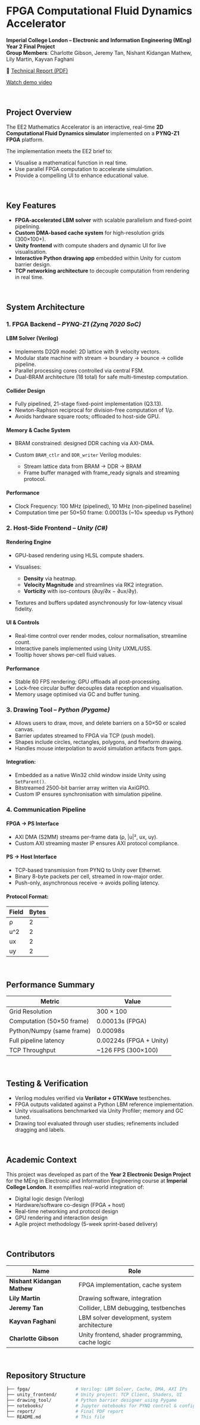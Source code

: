 # FPGA Computational Fluid Dynamics Accelerator

**Imperial College London – Electronic and Information Engineering (MEng) Year 2 Final Project**<br>
**Group Members**: Charlotte Gibson, Jeremy Tan, Nishant Kidangan Mathew, Lily Martin, Kayvan Faghani

📄 [Technical Report (PDF)](./EE2_Mathematics_Accelerator-Report.pdf)

[Watch demo video](https://private-user-images.githubusercontent.com/117122578/471208525-a9407964-9750-40e9-ab45-67df105a56d4.mp4?jwt=eyJhbGciOiJIUzI1NiIsInR5cCI6IkpXVCJ9.eyJpc3MiOiJnaXRodWIuY29tIiwiYXVkIjoicmF3LmdpdGh1YnVzZXJjb250ZW50LmNvbSIsImtleSI6ImtleTUiLCJleHAiOjE3NTM2MjQyODYsIm5iZiI6MTc1MzYyMzk4NiwicGF0aCI6Ii8xMTcxMjI1NzgvNDcxMjA4NTI1LWE5NDA3OTY0LTk3NTAtNDBlOS1hYjQ1LTY3ZGYxMDVhNTZkNC5tcDQ_WC1BbXotQWxnb3JpdGhtPUFXUzQtSE1BQy1TSEEyNTYmWC1BbXotQ3JlZGVudGlhbD1BS0lBVkNPRFlMU0E1M1BRSzRaQSUyRjIwMjUwNzI3JTJGdXMtZWFzdC0xJTJGczMlMkZhd3M0X3JlcXVlc3QmWC1BbXotRGF0ZT0yMDI1MDcyN1QxMzQ2MjZaJlgtQW16LUV4cGlyZXM9MzAwJlgtQW16LVNpZ25hdHVyZT1jOWNmZTM2ODJlMGRkMDk5NWUwNTlmMmY1ZDhhNTkzMTBiNzhkMWU4M2UyZGZkZTA4NWNhYzlmN2I5ZTYwN2YwJlgtQW16LVNpZ25lZEhlYWRlcnM9aG9zdCJ9.GJ1gjtk4DmiCQrbARzFIA5PJvyX7UArsPwDpKKqwzSs)

<br>

## Project Overview

The EE2 Mathematics Accelerator is an interactive, real-time **2D Computational Fluid Dynamics simulator** implemented on a **PYNQ-Z1 FPGA** platform. 

The implementation meets the EE2 brief to:
* Visualise a mathematical function in real time.
* Use parallel FPGA computation to accelerate simulation.
* Provide a compelling UI to enhance educational value.

<br>

## Key Features

* **FPGA-accelerated LBM solver** with scalable parallelism and fixed-point pipelining.
* **Custom DMA-based cache system** for high-resolution grids (300×100+).
* **Unity frontend** with compute shaders and dynamic UI for live visualisation.
* **Interactive Python drawing app** embedded within Unity for custom barrier design.
* **TCP networking architecture** to decouple computation from rendering in real time.

<br>

## System Architecture

### 1. **FPGA Backend** – *PYNQ-Z1 (Zynq 7020 SoC)*

#### LBM Solver (Verilog)

* Implements D2Q9 model: 2D lattice with 9 velocity vectors.
* Modular state machine with stream → boundary → bounce → collide pipeline.
* Parallel processing cores controlled via central FSM.
* Dual-BRAM architecture (18 total) for safe multi-timestep computation.

#### Collider Design

* Fully pipelined, 21-stage fixed-point implementation (Q3.13).
* Newton-Raphson reciprocal for division-free computation of 1/ρ.
* Avoids hardware square roots; offloaded to host-side GPU.

#### Memory & Cache System

* BRAM constrained: designed DDR caching via AXI-DMA.
* Custom `BRAM_ctlr` and `DDR_writer` Verilog modules:

  * Stream lattice data from BRAM → DDR → BRAM
  * Frame buffer managed with frame\_ready signals and streaming protocol.

#### Performance

* Clock Frequency: 100 MHz (pipelined), 10 MHz (non-pipelined baseline)
* Computation time per 50×50 frame: 0.00013s (\~10× speedup vs Python)

### 2. **Host-Side Frontend** – *Unity (C#)*

#### Rendering Engine

* GPU-based rendering using HLSL compute shaders.
* Visualises:

  * **Density** via heatmap.
  * **Velocity Magnitude** and streamlines via RK2 integration.
  * **Vorticity** with iso-contours (∂uy/∂x − ∂ux/∂y).
* Textures and buffers updated asynchronously for low-latency visual fidelity.

#### UI & Controls

* Real-time control over render modes, colour normalisation, streamline count.
* Interactive panels implemented using Unity UXML/USS.
* Tooltip hover shows per-cell fluid values.

#### Performance

* Stable 60 FPS rendering; GPU offloads all post-processing.
* Lock-free circular buffer decouples data reception and visualisation.
* Memory usage optimised via GC and buffer tuning.

### 3. **Drawing Tool** – *Python (Pygame)*

* Allows users to draw, move, and delete barriers on a 50×50 or scaled canvas.
* Barrier updates streamed to FPGA via TCP (push model).
* Shapes include circles, rectangles, polygons, and freeform drawing.
* Handles mouse interpolation to avoid simulation artifacts from gaps.

#### Integration:

* Embedded as a native Win32 child window inside Unity using `SetParent()`.
* Bitstreamed 2500-bit barrier array written via AxiGPIO.
* Custom IP ensures synchronisation with simulation pipeline.

### 4. **Communication Pipeline**

#### FPGA → PS Interface

* AXI DMA (S2MM) streams per-frame data (ρ, |u|², ux, uy).
* Custom AXI streaming master IP ensures AXI protocol compliance.

#### PS → Host Interface

* TCP-based transmission from PYNQ to Unity over Ethernet.
* Binary 8-byte packets per cell, streamed in row-major order.
* Push-only, asynchronous receive → avoids polling latency.

#### Protocol Format:

| Field | Bytes |
| ----- | ----- |
| ρ     | 2     |
| u^2   | 2     |
| ux    | 2     |
| uy    | 2     |

<br>

## Performance Summary

| Metric                    | Value                            |
| ------------------------- | -------------------------------- |
| Grid Resolution           | 300 × 100                        |
| Computation (50×50 frame) | 0.00013s (FPGA)                  |
| Python/Numpy (same frame) | 0.00098s                         |
| Full pipeline latency     | 0.00224s (FPGA + Unity)          |
| TCP Throughput            | \~126 FPS (300×100)              |

<br>

## Testing & Verification

* Verilog modules verified via **Verilator + GTKWave** testbenches.
* FPGA outputs validated against a Python LBM reference implementation.
* Unity visualisations benchmarked via Unity Profiler; memory and GC tuned.
* Drawing tool evaluated through user studies; refinements included dragging and labels.

<br>

## Academic Context

This project was developed as part of the **Year 2 Electronic Design Project** for the MEng in Electronic and Information Engineering course at **Imperial College London**. It exemplifies real-world integration of:

* Digital logic design (Verilog)
* Hardware/software co-design (FPGA + host)
* Real-time networking and protocol design
* GPU rendering and interaction design
* Agile project methodology (5-week sprint-based delivery)

<br>

## Contributors

| Name                        | Role                                            |
| --------------------------- | ----------------------------------------------- |
| **Nishant Kidangan Mathew** | FPGA implementation, cache system               |
| **Lily Martin**             | Drawing software, integration                   |
| **Jeremy Tan**              | Collider, LBM debugging, testbenches            |
| **Kayvan Faghani**          | LBM solver development, system architecture     |
| **Charlotte Gibson**        | Unity frontend, shader programming, cache logic |

<br>

## Repository Structure

```bash
├── fpga/                 # Verilog: LBM Solver, Cache, DMA, AXI IPs
├── unity_frontend/       # Unity project: TCP Client, Shaders, UI
├── drawing_tool/         # Python barrier designer using Pygame
├── notebooks/            # Jupyter notebooks for PYNQ control & config
├── report/               # Final PDF report
└── README.md             # This file
```
